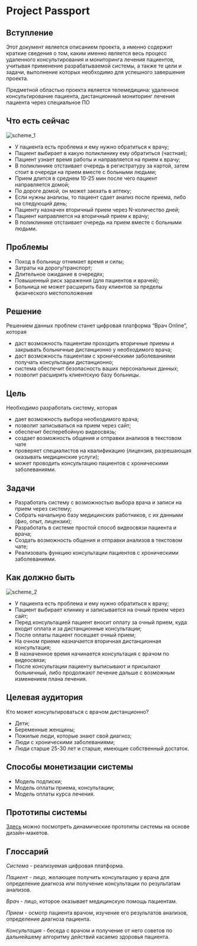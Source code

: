 # Project Passport

## **Вступление**
Этот документ является описанием проекта, а именно содержит краткие сведения о том, каким именно является весь процесс удаленного консультирования и мониторинга лечения пациентов, учитывая применение разрабатываемой системы, а также те цели и задачи, выполнение которых необходимо для успешного завершения проекта.

Предметной областью проекта является телемедицина: удаленное консультирование пациента, дистанционный мониторинг лечения пациента через специальное ПО

## **Что есть сейчас**
![scheme_1](https://schstp.github.io/OnlineDoctor/passport/before.png "Что есть сейчас...")
+ У пациента есть проблема и ему нужно обратиться к врачу;
+ Пациент выбирает в какую поликлинику ему обратиться (частная);
+ Пациент узнает время работы и направляется на прием к врачу;
+ В поликлинике отстаивает очередь в регистратуру за картой, затем стоит в очереди на прием вместе с больными людьми;
+ Прием длится в среднем 10-25 мин после чего пациент направляется домой;
+ По дороге домой, он может заехать в аптеку;
+ Если нужны анализы, то пациент сдает анализ после приема, либо на следующий день;
+ Пациенту назначен вторичный прием через N-количество дней;
+ Пациент направляется на вторичный прием к врачу;
+ В поликлинике отстаивает очередь на прием вместе с больными людьми.

## **Проблемы**
+ Поход в больницу отнимает время и силы;
+ Затраты на дорогу/транспорт;
+ Длительное ожидание в очередях;
+ Повышенный риск заражения (для пациентов и врачей);
+ Больница не может расширить базу клиентов за пределы физического местоположения

## **Решение**
Решением данных проблем станет цифровая платформа “Врач Online”, которая 
+ даст возможность пациентам проходить вторичные приемы и закрывать больничные дистанционно у необходимого врача;
+ даст возможность пациентам с хроническими заболеваниями получать консультации дистанционно;
+ система обеспечит безопасность ваших персональных данных;
+ позволит расширить клиентскую базу больницы.

## **Цель**
Необходимо разработать систему, которая
+ дает возможность выбора необходимого врача;
+ позволит записываться на прием через сайт;
+ обеспечит бесперебойную видеосвязь;
+ создает возможность общения и отправки анализов в текстовом чате
+ проверяет специалистов на квалификацию (лицензия, разрешающая оказывать медицинские услуги);
+ может проводить консультацию пациентов с хроническими заболеваниями.

## **Задачи**
+ Разработать систему с возможностью выбора врача и записи на прием через систему;
+ Собрать начальную базу медицинских работников, с их данными (фио, опыт, лицензии);
+ Разработать в системе простой способ видеосвязи пациента и врача;
+ Создать возможность общения и отправки анализов в текстовом чате;
+ Реализовать функцию консультации пациентов с хроническими заболеваниями.

## **Как должно быть**
![scheme_2](https://schstp.github.io/OnlineDoctor/passport/after.png "Как должно быть...")
+ У пациента есть проблема и ему нужно обратиться к врачу;
+ Пациент выбирает клинику и записывается на очный прием через сайт;
+ Перед консультацией пациент вносит оплату за очный прием, куда входит оплата и за дистанционные консультации;
+ После оплаты пациент посещает очный прием;
+ На очном приеме назначается вторичная дистанционная консультация; 
+ В назначенное время начинается консультация с врачом по видеосвязи;
+ После консультации пациенту выписывают и присылают больничный, либо продолжают лечение дальше с возможным изменением плана лечения.

## **Целевая аудитория**
Кто может консультироваться с врачом дистанционно?
+ Дети;
+ Беременные женщины;
+ Пожилые люди, которые знают свой диагноз;
+ Люди с хроническими заболеваниями;
+ Люди старше 25-30 лет и старше, имеющие собственный достаток.

## **Способы монетизации системы**
+ Модель подписки; 
+ Модель оплаты приема, консультации;
+ Модель оплаты курса лечения.

## **Прототипы системы**
[Здесь](https://www.figma.com/proto/Zc738CycopXyee7FT01fNL/%D0%92%D1%80%D0%B0%D1%87-%D0%BF%D0%BE-%D1%81%D0%BA%D0%B0%D0%B9%D0%BF%D1%83?node-id=20%3A2&scaling=scale-down-width) можно посмотреть динамические прототипы системы на основе дизайн-макетов. 

## **Глоссарий**
*Система* - реализуемая цифровая платформа.

*Пациент* - лицо, желающее получить консультацию у врача для определение диагноза или получение консультации по результатам анализов.

*Врач* - лицо, которое оказывает медицинскую помощь пациентам.

*Прием* - осмотр пациента врачом, изучение его результатов анализов, определение диагноза пациента.

*Консультация* - беседа с врачом и получение от него советов по дальнейшему алгоритму действий касаемо здоровья пациента.
